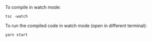 To compile in watch mode:
```
tsc -watch
``` 

To run the compiled code in watch mode (open in different terminal):
``` 
yarn start
``` 
